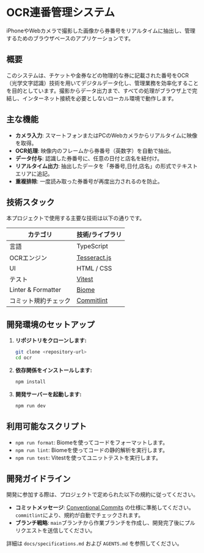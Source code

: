 # OCR連番管理システム

iPhoneやWebカメラで撮影した画像から券番号をリアルタイムに抽出し、管理するためのブラウザベースのアプリケーションです。

## 概要

このシステムは、チケットや金券などの物理的な券に記載された番号をOCR（光学文字認識）技術を用いてデジタルデータ化し、管理業務を効率化することを目的としています。撮影からデータ出力まで、すべての処理がブラウザ上で完結し、インターネット接続を必要としないローカル環境で動作します。

## 主な機能

- **カメラ入力**: スマートフォンまたはPCのWebカメラからリアルタイムに映像を取得。
- **OCR処理**: 映像内のフレームから券番号（英数字）を自動で抽出。
- **データ付与**: 認識した券番号に、任意の日付と店名を紐付け。
- **リアルタイム出力**: 抽出したデータを「券番号,日付,店名」の形式でテキストエリアに追記。
- **重複排除**: 一度読み取った券番号が再度出力されるのを防止。

## 技術スタック

本プロジェクトで使用する主要な技術は以下の通りです。

| カテゴリ | 技術/ライブラリ |
|---|---|
| 言語 | TypeScript |
| OCRエンジン | [Tesseract.js](https://tesseract.projectnaptha.com/) |
| UI | HTML / CSS |
| テスト | [Vitest](https://vitest.dev/) |
| Linter & Formatter | [Biome](https://biomejs.dev/) |
| コミット規約チェック | [Commitlint](https://commitlint.js.org/) |

## 開発環境のセットアップ

1. **リポジトリをクローンします:**
   ```bash
   git clone <repository-url>
   cd ocr
   ```

2. **依存関係をインストールします:**
   ```bash
   npm install
   ```

3. **開発サーバーを起動します:**
   ```bash
   npm run dev
   ```

## 利用可能なスクリプト

- `npm run format`: Biomeを使ってコードをフォーマットします。
- `npm run lint`: Biomeを使ってコードの静的解析を実行します。
- `npm run test`: Vitestを使ってユニットテストを実行します。

## 開発ガイドライン

開発に参加する際は、プロジェクトで定められた以下の規約に従ってください。

- **コミットメッセージ**: [Conventional Commits](https://www.conventionalcommits.org/) の仕様に準拠してください。`commitlint`により、規約が自動でチェックされます。
- **ブランチ戦略**: `main`ブランチから作業ブランチを作成し、開発完了後にプルリクエストを送信してください。

詳細は `docs/specifications.md` および `AGENTS.md` を参照してください。
